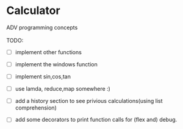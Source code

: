# Calculator
ADV programming concepts <br /> <br />
TODO:
 - [ ] implement other functions
 - [ ] implement the windows function
 - [ ] implement sin,cos,tan
 - [ ] use lamda, reduce,map somewhere :)
 - [ ] add a history section to see privious calculations(using list comprehension)

 - [ ] add some decorators to print function calls for (flex and) debug.

